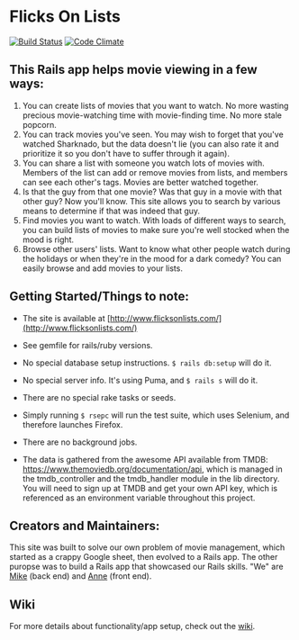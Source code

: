 # Flicks On Lists

[![Build Status](https://travis-ci.org/mikevallano/tmdb-moviequeue.svg?branch=master)](https://travis-ci.org/mikevallano/tmdb-moviequeue)
[![Code Climate](https://codeclimate.com/github/mikevallano/tmdb-moviequeue/badges/gpa.svg)](https://codeclimate.com/github/mikevallano/tmdb-moviequeue)

## This Rails app helps movie viewing in a few ways:

 1. You can create lists of movies that you want to watch. No more wasting precious movie-watching time with movie-finding time. No more stale popcorn.
 2. You can track movies you've seen. You may wish to forget that you've watched Sharknado, but the data doesn't lie (you can also rate it and prioritize it so you don't have to suffer through it again).
 3. You can share a list with someone you watch lots of movies with. Members of the list can add or remove movies from lists, and members can see each other's tags. Movies are better watched together.
 4. Is that the guy from that one movie? Was that guy in a movie with that other guy? Now you'll know. This site allows you to search by various means to determine if that was indeed that guy.
 5. Find movies you want to watch. With loads of different ways to search, you can build lists of movies to make sure you're well stocked when the mood is right.
 6. Browse other users' lists. Want to know what other people watch during the holidays or when they're in the mood for a dark comedy? You can easily browse and add movies to your lists.

## Getting Started/Things to note:

* The site is available at [http://www.flicksonlists.com/](http://www.flicksonlists.com/)

* See gemfile for rails/ruby versions.

* No special database setup instructions. `$ rails db:setup` will do it.

* No special server info. It's using Puma, and `$ rails s` will do it.

* There are no special rake tasks or seeds.

* Simply running `$ rsepc` will run the test suite, which uses Selenium, and therefore launches Firefox.

* There are no background jobs.

* The data is gathered from the awesome API available from TMDB: <https://www.themoviedb.org/documentation/api>, which is managed in the tmdb_controller and the tmdb_handler module in the lib directory. You will need to sign up at TMDB and get your own API key, which is referenced as an environment variable throughout this project.

## Creators and Maintainers:
This site was built to solve our own problem of movie management, which started as a crappy Google sheet, then evolved to a Rails app.  The other puropse was to build a Rails app that showcased our Rails skills. "We" are [Mike](https://github.com/mikevallano?tab=repositories) (back end) and [Anne](https://github.com/lortza?tab=repositories) (front end).

## Wiki

For more details about functionality/app setup, check out the [wiki](https://github.com/mikevallano/tmdb-moviequeue/wiki/Wiki-Home).
